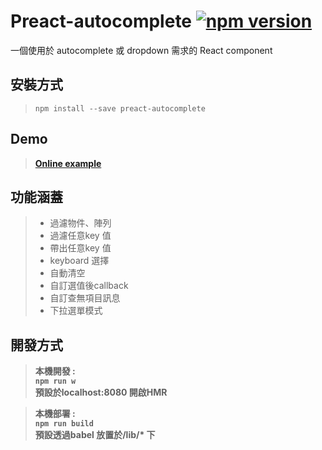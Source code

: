 # Preact-autocomplete [![npm version](https://img.shields.io/npm/v/redux.svg?style=flat-square)](https://www.npmjs.com/package/preact-autocomplete)
一個使用於 autocomplete 或 dropdown 需求的 React component



## 安裝方式


>```npm install --save preact-autocomplete```


## Demo 
>**[Online example](https://jimmy1217.github.io/React-AutoComplete/)**

## 功能涵蓋
>- 過濾物件、陣列
>- 過濾任意key 值
>- 帶出任意key 值
>- keyboard 選擇
>- 自動清空 
>- 自訂選值後callback
>- 自訂查無項目訊息
>- 下拉選單模式



## 開發方式

>**本機開發 :**  
>**```npm run w```**<br/>
>**預設於localhost:8080 開啟HMR**

>**本機部署 :**  
>**```npm run build```**<br/>
>**預設透過babel 放置於/lib/\* 下**


